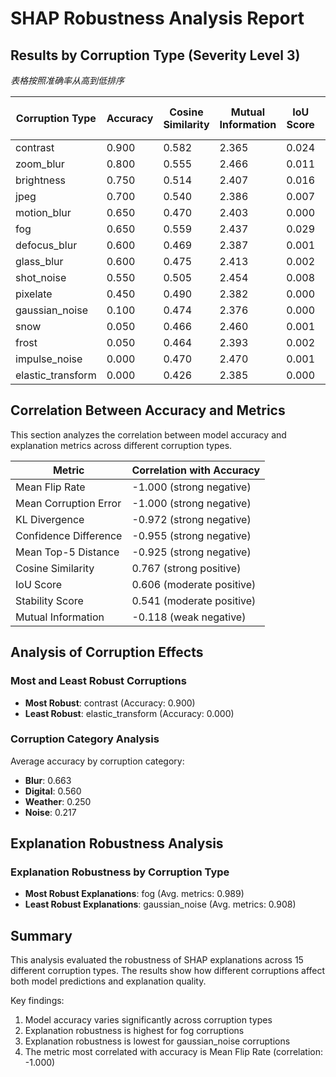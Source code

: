 # SHAP Robustness Analysis Report

## Results by Corruption Type (Severity Level 3)

*表格按照准确率从高到低排序*

| Corruption Type | Accuracy | Cosine Similarity | Mutual Information | IoU Score | Mean Flip Rate | Confidence Difference | KL Divergence | Mean Top-5 Distance | Mean Corruption Error | Stability Score |
|---------------|----------|------------|------------|------------|------------|------------|------------|------------|------------|------------|
| contrast | 0.900 | 0.582 | 2.365 | 0.024 | 0.100 | 0.095 | 0.213 | 1.450 | 0.100 | 0.877 |
| zoom_blur | 0.800 | 0.555 | 2.466 | 0.011 | 0.200 | 0.089 | 0.402 | 1.750 | 0.200 | 0.907 |
| brightness | 0.750 | 0.514 | 2.407 | 0.016 | 0.250 | 0.125 | 0.465 | 1.850 | 0.250 | 0.880 |
| jpeg | 0.700 | 0.540 | 2.386 | 0.007 | 0.300 | 0.179 | 0.411 | 1.950 | 0.300 | 0.907 |
| motion_blur | 0.650 | 0.470 | 2.403 | 0.000 | 0.350 | 0.222 | 0.942 | 3.050 | 0.350 | 0.922 |
| fog | 0.650 | 0.559 | 2.437 | 0.029 | 0.350 | 0.236 | 0.706 | 2.000 | 0.350 | 0.929 |
| defocus_blur | 0.600 | 0.469 | 2.387 | 0.001 | 0.400 | 0.236 | 1.023 | 2.950 | 0.400 | 0.909 |
| glass_blur | 0.600 | 0.475 | 2.413 | 0.002 | 0.400 | 0.229 | 0.969 | 2.950 | 0.400 | 0.912 |
| shot_noise | 0.550 | 0.505 | 2.454 | 0.008 | 0.450 | 0.407 | 1.601 | 2.550 | 0.450 | 0.864 |
| pixelate | 0.450 | 0.490 | 2.382 | 0.000 | 0.550 | 0.456 | 2.170 | 3.700 | 0.550 | 0.890 |
| gaussian_noise | 0.100 | 0.474 | 2.376 | 0.000 | 0.900 | 0.612 | 4.209 | 4.050 | 0.900 | 0.780 |
| snow | 0.050 | 0.466 | 2.460 | 0.001 | 0.950 | 0.498 | 5.305 | 4.250 | 0.950 | 0.853 |
| frost | 0.050 | 0.464 | 2.393 | 0.002 | 0.950 | 0.523 | 3.674 | 3.450 | 0.950 | 0.878 |
| impulse_noise | 0.000 | 0.470 | 2.470 | 0.001 | 1.000 | 0.629 | 5.075 | 4.650 | 1.000 | 0.814 |
| elastic_transform | 0.000 | 0.426 | 2.385 | 0.000 | 1.000 | 0.592 | 5.801 | 4.850 | 1.000 | 0.914 |

## Correlation Between Accuracy and Metrics

This section analyzes the correlation between model accuracy and explanation metrics across different corruption types.

| Metric | Correlation with Accuracy |
|--------|----------------------------|
| Mean Flip Rate | -1.000 (strong negative) |
| Mean Corruption Error | -1.000 (strong negative) |
| KL Divergence | -0.972 (strong negative) |
| Confidence Difference | -0.955 (strong negative) |
| Mean Top-5 Distance | -0.925 (strong negative) |
| Cosine Similarity | 0.767 (strong positive) |
| IoU Score | 0.606 (moderate positive) |
| Stability Score | 0.541 (moderate positive) |
| Mutual Information | -0.118 (weak negative) |

## Analysis of Corruption Effects

### Most and Least Robust Corruptions

- **Most Robust**: contrast (Accuracy: 0.900)
- **Least Robust**: elastic_transform (Accuracy: 0.000)

### Corruption Category Analysis

Average accuracy by corruption category:

- **Blur**: 0.663
- **Digital**: 0.560
- **Weather**: 0.250
- **Noise**: 0.217

## Explanation Robustness Analysis

### Explanation Robustness by Corruption Type

- **Most Robust Explanations**: fog (Avg. metrics: 0.989)
- **Least Robust Explanations**: gaussian_noise (Avg. metrics: 0.908)


## Summary

This analysis evaluated the robustness of SHAP explanations across 15 different corruption types. The results show how different corruptions affect both model predictions and explanation quality.

Key findings:

1. Model accuracy varies significantly across corruption types
2. Explanation robustness is highest for fog corruptions
3. Explanation robustness is lowest for gaussian_noise corruptions
4. The metric most correlated with accuracy is Mean Flip Rate (correlation: -1.000)
